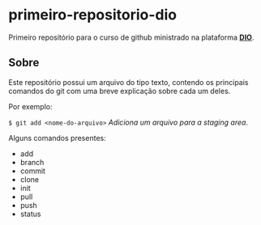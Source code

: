 # primeiro-repositorio-dio
Primeiro repositório para o curso de github ministrado na plataforma **[DIO](https://www.dio.me/)**.

## Sobre
Este repositório possui um arquivo do tipo texto, contendo os principais  
comandos do git com uma breve explicação sobre cada um deles.

Por exemplo:

`$ git add <nome-do-arquivo>` *Adiciona um arquivo para a staging area*.

Alguns comandos presentes:

- add
- branch
- commit
- clone
- init
- pull
- push
- status
